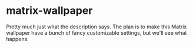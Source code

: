 # matrix-wallpaper

Pretty much just what the description says. The plan is to make this Matrix
wallpaper have a bunch of fancy customizable settings, but we'll see what
happens.
